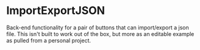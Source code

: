 # ImportExportJSON
Back-end functionality for a pair of buttons that can import/export a json file. This isn't built to work out of the box, but more as an editable example as pulled from a personal project.
